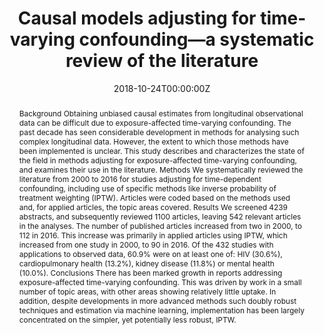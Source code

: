 ﻿---
abstract: "Background
Obtaining unbiased causal estimates from longitudinal observational data can be difficult due to exposure-affected time-varying confounding. The past decade has seen considerable development in methods for analysing such complex longitudinal data. However, the extent to which those methods have been implemented is unclear. This study describes and characterizes the state of the field in methods adjusting for exposure-affected time-varying confounding, and examines their use in the literature.
Methods
We systematically reviewed the literature from 2000 to 2016 for studies adjusting for time-dependent confounding, including use of specific methods like inverse probability of treatment weighting (IPTW). Articles were coded based on the methods used and, for applied articles, the topic areas covered.
Results
We screened 4239 abstracts, and subsequently reviewed 1100 articles, leaving 542 relevant articles in the analyses. The number of published articles increased from two in 2000, to 112 in 2016. This increase was primarily in applied articles using IPTW, which increased from one study in 2000, to 90 in 2016. Of the 432 studies with applications to observed data, 60.9% were on at least one of: HIV (30.6%), cardiopulmonary health (13.2%), kidney disease (11.8%) or mental health (10.0%).
Conclusions
There has been marked growth in reports addressing exposure-affected time-varying confounding. This was driven by work in a small number of topic areas, with other areas showing relatively little uptake. In addition, despite developments in more advanced methods such doubly robust techniques and estimation via machine learning, implementation has been largely concentrated on the simpler, yet potentially less robust, IPTW."
authors:
- admin
- Timothy A Dobbins
- Richard P Mattick
date: "2018-10-24T00:00:00Z"
doi: "10.1093/ije/dyy218"
featured: false
image:
  focal_point: ""
  preview_only: false
projects: []
publication: 'International Journal of Epidemiology 48(1)'
publication_short: ""
publication_types:
- "2"
publishDate: "2018-10-24T00:00:00Z"
summary: An overview and systematic review of methods for handling exposure-affected time-varying confounding.
tags:
- Causal inference
- Systematic review
url_source: "https://www.sciencedirect.com/science/article/pii/S0376871619302881"
title: "Causal models adjusting for time-varying confounding—a systematic review of the literature "
---
